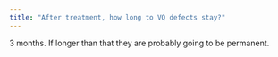 ```yaml
---
title: "After treatment, how long to VQ defects stay?"
---
```

3 months. If longer than that they are probably going to be permanent.

